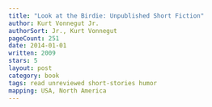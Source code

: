 ```yaml
---
title: "Look at the Birdie: Unpublished Short Fiction"
author: Kurt Vonnegut Jr.
authorSort: Jr., Kurt Vonnegut
pageCount: 251
date: 2014-01-01
written: 2009
stars: 5
layout: post
category: book
tags: read unreviewed short-stories humor
mapping: USA, North America
---
```

